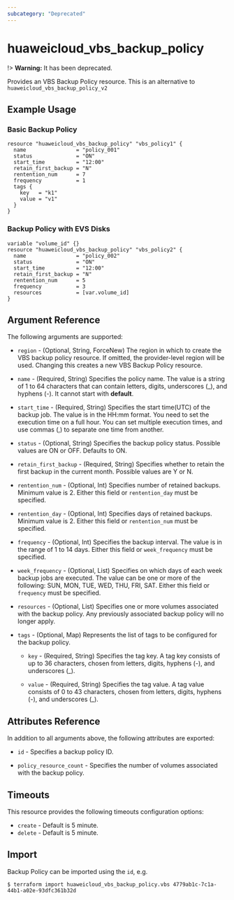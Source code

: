 ```yaml
---
subcategory: "Deprecated"
---
```


# huaweicloud\_vbs\_backup\_policy

!> **Warning:** It has been deprecated.

Provides an VBS Backup Policy resource.
This is an alternative to `huaweicloud_vbs_backup_policy_v2`

## Example Usage

### Basic Backup Policy

```hcl
resource "huaweicloud_vbs_backup_policy" "vbs_policy1" {
  name                = "policy_001"
  status              = "ON"
  start_time          = "12:00"
  retain_first_backup = "N"
  rentention_num      = 7
  frequency           = 1
  tags {
    key   = "k1"
    value = "v1"
  }
}
 ```

### Backup Policy with EVS Disks

```hcl
variable "volume_id" {}
resource "huaweicloud_vbs_backup_policy" "vbs_policy2" {
  name                = "policy_002"
  status              = "ON"
  start_time          = "12:00"
  retain_first_backup = "N"
  rentention_num      = 5
  frequency           = 3
  resources           = [var.volume_id]
}
```

## Argument Reference

The following arguments are supported:

* `region` - (Optional, String, ForceNew) The region in which to create the VBS backup policy resource. If omitted, the provider-level region will be used. Changing this creates a new VBS Backup Policy resource.

* `name` - (Required, String) Specifies the policy name. The value is a string of 1 to 64 characters that
    can contain letters, digits, underscores (_), and hyphens (-). It cannot start with **default**.

* `start_time` - (Required, String) Specifies the start time(UTC) of the backup job. The value is in the
    HH:mm format. You need to set the execution time on a full hour. You can set multiple execution
    times, and use commas (,) to separate one time from another.

* `status` - (Optional, String) Specifies the backup policy status. Possible values are ON or OFF. Defaults to ON.

* `retain_first_backup` - (Required, String) Specifies whether to retain the first backup in the current month.
    Possible values are Y or N.

* `rentention_num` - (Optional, Int) Specifies number of retained backups. Minimum value is 2.
    Either this field or `rentention_day` must be specified.

* `rentention_day` - (Optional, Int) Specifies days of retained backups. Minimum value is 2.
    Either this field or `rentention_num` must be specified.

* `frequency` - (Optional, Int) Specifies the backup interval. The value is in the range of 1 to 14 days.
    Either this field or `week_frequency` must be specified.

* `week_frequency` - (Optional, List) Specifies on which days of each week backup jobs are executed.
    The value can be one or more of the following: SUN, MON, TUE, WED, THU, FRI, SAT.
    Either this field or `frequency` must be specified.

* `resources` - (Optional, List) Specifies one or more volumes associated with the backup policy.
    Any previously associated backup policy will no longer apply.

* `tags` - (Optional, Map) Represents the list of tags to be configured for the backup policy.

    + `key` - (Required, String) Specifies the tag key. A tag key consists of up to 36 characters, chosen from letters, digits, hyphens (-), and underscores (_).

    + `value` - (Required, String) Specifies the tag value. A tag value consists of 0 to 43 characters, chosen from letters, digits, hyphens (-), and underscores (_).


## Attributes Reference

In addition to all arguments above, the following attributes are exported:

* `id` - Specifies a backup policy ID.

* `policy_resource_count` - Specifies the number of volumes associated with the backup policy.

## Timeouts
This resource provides the following timeouts configuration options:
* `create` - Default is 5 minute.
* `delete` - Default is 5 minute.

## Import

Backup Policy can be imported using the `id`, e.g.

```
$ terraform import huaweicloud_vbs_backup_policy.vbs 4779ab1c-7c1a-44b1-a02e-93dfc361b32d
```
